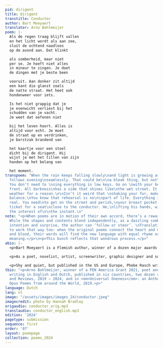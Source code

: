 ```yaml
---
pid: dirigent
title: Dirigent
transtitle: Conductor
author: Bart Moeyaert
translator: Arno Bohlmeijer
poem: |-
  Als de regen traag blijft vallen
  en het licht wordt als aan zee,
  sluit de ochtend naadloos
  op de avond aan. Dat klinkt

  als somberheid, maar niet
  per se. Je hoeft niet alles
  in mineur te zingen. Je doet
  de dingen met je beste been

  vooruit. Aan donker zit altijd
  een kant die glanst zoals
  de natte straat. Het heet ook
  hondenweer voor iets.

  Is het niet grappig dat je
  je evenwicht verliest bij het
  schudden van je vacht.
  Je weet dat oefenen niet

  bij het leven hoort. Alles is
  altijd voor echt. Je moet
  de straat op en verdrinken,
  je borstzak brandend van

  het kaartje voor een stoel
  dicht bij de dirigent. Hij
  wijst je met het tillen van zijn
  handen op het belang van

  het moment.
transpoem: "When the rain keeps falling slowly\nand light is growing as by the sea,\nmorning
  follows evening\nseamlessly. That could be\n\na bleak thing, but not\nnecessarily.
  You don’t need to \nsing everything in low keys. Go on \nwith your best leg\n\nin
  front. All darkness\nhas a side that shines like\nthe wet street. It’s called\nbeastly
  weather for a reason.\n\nIsn’t it weird that \nshaking your fur, makes you\nlose
  balance.\nYou know that rehearsal is no\n\npart of life. Everything is\nalways for
  real. You need\nto get on the street and perish,\nyour breast pocket glowing with\n\nthe
  ticket for a seat\nclose to the conductor. He,\nlifting his hands, will \nshow you
  the interest of\n\nthe instant.\n"
note: "<p>When poems are in motion of their own accord, there’s a rewarding interplay.
  While the shapes and contents blend independently, as a dazzling combination of
  intention and surprise, the author can ‘follow or steer’. \nTranslations are happy
  to work that way too: when the original poems connect the heart and mind, or flesh
  and blood, their words will find the new language with equal rhyme or rhythm and
  meaning.</p>\n<p>This bunch reflects that wondrous process.</p>"
abio: |-
  <p>Bart Moeyaert is a Flemish author, winner of a dozen major awards in various countries, former Antwerp’s poet laureate, and a widely acclaimed poet and novelist. He also writes song lyrics, plays, and screenplays for movies and television.</p>

  <p>As a poet, novelist, artist, screenwriter, graphic designer and song-text writer, Ted van Lieshout is an international phenomenon. So far he’s published ninety books and won twenty major prizes. There is no end to the variety of his themes and styles, from utterly playful to dead serious – or all at the same time: as funny as profound.</p>

  <p>Shy and quiet, but published in the US and Europe, Phebe Rasch writes novels and poetry, all in her very own way, pace, and level, for utter authenticity. Her third book is acclaimed in both Ukraine and Russia, the fourth appeared in 2022. Behind so-called simplicity, all kinds of depth can be found: literary, psychological, practical.</p>
tbio: "<p>Arno Bohlmeijer, winner of a PEN America Grant 2021, poet and novelist,
  writing in English and Dutch, published in six countries, two dozen renowned Journals
  and Reviews, 2019 – 2024, and in <em>Universal Oneness</em>: an Anthology of Magnum
  Opus Poems from around the World, 2019.>p>"
language: Dutch
lang: nl
image: "/assets/images/images_24/conductor.jpeg"
imagecredit: photo by Hannah Bradley
origaudio: conductor_orig.mp3
translaudio: conductor_english.mp3
edition: '2024'
pagetype: submission
sequence: first
order: '07'
layout: poempage
collection: poems_2024
---
```

